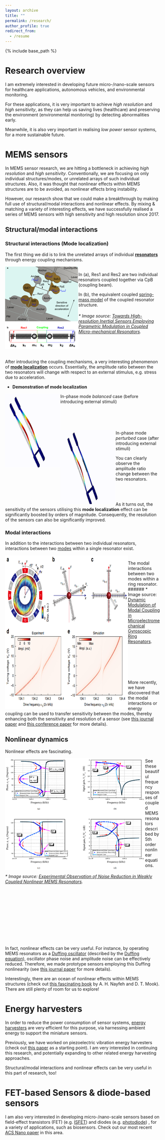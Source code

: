 ```yaml
---
layout: archive
title: ""
permalink: /research/
author_profile: true
redirect_from:
  - /resume
---
```


{% include base_path %}

Research overview
======

I am extremely interested in developing future micro-/nano-scale sensors for healthcare applications, autonomous vehicles, and environmental monitoring.

For these applications, it is very important to achieve <i>high resolution</i> and <i>high sensitivity</i>, as they can help us saving lives (healthcare) and preserving the environment (environmental monitoring) by detecting abnormalities early.

Meanwhile, it is also very important in realising <i>low power</i> sensor systems, for a more sustainable future.

# MEMS sensors

In MEMS sensor research, we are hitting a bottleneck in achieving <i>high resolution</i> and <i>high sensitivity</i>. Conventionally, we are focusing on only individual structures/modes, or unrelated arrays of such individual structures. Also, it was thought that nonlinear effects within MEMS structures are to be avoided, as nonlinear effects bring instability.

However, our research show that we could make a breakthrough by making full use of structural/modal interactions and nonlinear effects. By mixing & matching a variety of interesting effects, we have successfully realised a series of MEMS sensors with high sensitivity and high resolution since 2017.

## Structural/modal interactions

### Structural interactions (Mode localization)

The first thing we did is to link the unrelated arrays of individual <a href="https://en.wikipedia.org/wiki/Resonator"><b>resonators</b></a> through energy coupling mechanisms.

<img align="left" src="/images/CoupledResonators.PNG" height="268" width="239">

<br>
In (a), Res1 and Res2 are two individual resonators coupled together via CpB (coupling beam).

In (b), the equivalent coupled <a href="https://en.wikipedia.org/wiki/Effective_mass_(spring%E2%80%93mass_system)">spring-mass model</a> of the coupled resonator structure.

###### * Image source: <a href="https://journals.aps.org/prapplied/abstract/10.1103/PhysRevApplied.12.044005"> Towards High-resolution Inertial Sensors Employing Parametric Modulation in Coupled Micro-mechanical Resonators</a>.

<br>
<br>

After introducing the coupling mechanisms, a very interesting phenomenon of <a href="https://www.sciencedirect.com/science/article/abs/pii/0022460X8890226X"> <b>mode localization</b></a> occurs. Essentially, the amplitude ratio between the two resonators will change with respect to an external stimulus, e.g. stress due to acceleration.

* <b>Demonstration of mode localization</b>

<img align="left" src="/images/InPhaseModeBalanced.gif" height="240" width="180">
In-phase mode <i>balanced</i> case (before introducing external stimuli)
<br>
<br>
<br>
<br>
<br>
<br>

<img align="left" src="/images/InPhaseModePerturbed.gif" height="240" width="180">
In-phase mode <i>perturbed</i> case (after introducing external stimuli)

You can clearly observe the amplitude ratio change between the two resonators.
<br>
<br>
<br>
<br>

As it turns out, the sensitivity of the sensors utilising this <b>mode localization</b> effect can be significantly boosted by orders of magnitude. Consequently, the resolution of the sensors can also be significantly improved.

### Modal interactions

In addition to the interactions between two individual resonators, interactions between two <a href="https://en.wikipedia.org/wiki/Vibration#Illustration_of_a_multiple_DOF_problem"> modes</a> within a single resonator exist.

<img align="left" src="/images/Modalinteraction.PNG" height="500" width="400">
<br>
The modal interactions between two modes within a ring resonator.
###### * Image source: <a href="https://www.nature.com/articles/s41467-019-12796-0.pdf"> Dynamic Modulation of Modal Coupling in Microelectromechanical Gyroscopic Ring Resonators</a>.

<br>
<br>
<br>
<br>
<br>
<br>
<br>

More recently, we have discovered that the modal interactions or energy coupling can be used to transfer sensitivity between the modes, thereby enhancing both the sensitivity and resolution of a sensor (see <a href="https://ieeexplore.ieee.org/abstract/document/9439932/"> this journal paper</a> and <a href="https://ieeexplore.ieee.org/abstract/document/9375348/"> this conference paper</a> for more details).

## Nonlinear dynamics

Nonlinear effects are fascinating.

<img align="left" src="/images/NonlinearDoubleHysteresis.PNG" height="364" width="456">

See these beautiful frequency responses of coupled MEMS resonators described by 5th order nonlinear equations.
###### * Image source: <a href="https://ieeexplore.ieee.org/abstract/document/8091122/"> Experimental Observation of Noise Reduction in Weakly Coupled Nonlinear MEMS Resonators</a>.

<br>
<br>
<br>
<br>
<br>
<br>
<br>
<br>
<br>

In fact, nonlinear effects can be very useful. For instance, by operating MEMS resonators as a <a href="http://www.scholarpedia.org/article/Duffing_oscillator"> Duffing oscillator</a> (described by the <a href="https://en.wikipedia.org/wiki/Duffing_equation"> Duffing equation</a>), oscillator phase noise and amplitude noise can be effectively reduced. Therefore, we made prototype sensors employing this Duffing nonlinearity (see <a href="https://ieeexplore.ieee.org/abstract/document/8640054"> this journal paper</a> for more details).

Interestingly, there are an ocean of nonlinear effects within MEMS structures (check out <a href="https://onlinelibrary.wiley.com/doi/book/10.1002/9783527617586"> this fascinating book</a> by A. H. Nayfeh and D. T. Mook). There are still plenty of room for us to explore!

# Energy harvesters

In order to reduce the power consumption of sensor systems, <a href="https://en.wikipedia.org/wiki/Energy_harvesting">energy harvesters</a> are very efficient for this purpose, via harnessing ambient energy to support the miniature sensors.

Previously, we have worked on piezoelectric vibration energy harvesters (check out <a href="https://www.sciencedirect.com/science/article/pii/S0924424717302194">this paper</a> as a starting point). I am very interested in continuing this research, and potentially expanding to other related energy harvesting approaches.

Structural/modal interactions and nonlinear effects can be very useful in this part of research, too!

# FET-based Sensors & diode-based sensors

I am also very interested in developing micro-/nano-scale sensors based on field-effect transistors (FET) (e.g. <a href="https://en.wikipedia.org/wiki/ISFET"> ISFET</a>) and diodes (e.g. <a href="https://en.wikipedia.org/wiki/Photodiode"> photodiode</a>) , for a variety of applications, such as biosensors. Check out our most recent <a href="https://pubs.acs.org/doi/abs/10.1021/acsnano.0c08075"> ACS Nano paper</a> in this area.
